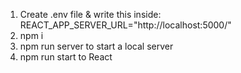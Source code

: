 1. Create .env file & write this inside: REACT_APP_SERVER_URL="http://localhost:5000/"
2. npm i
3. npm run server to start a local server
4. npm run start to React

